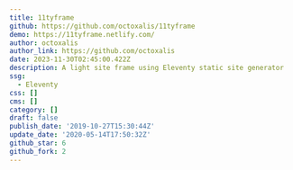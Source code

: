```yaml
---
title: 11tyframe
github: https://github.com/octoxalis/11tyframe
demo: https://11tyframe.netlify.com/
author: octoxalis
author_link: https://github.com/octoxalis
date: 2023-11-30T02:45:00.422Z
description: A light site frame using Eleventy static site generator
ssg:
  - Eleventy
css: []
cms: []
category: []
draft: false
publish_date: '2019-10-27T15:30:44Z'
update_date: '2020-05-14T17:50:32Z'
github_star: 6
github_fork: 2
---
```

